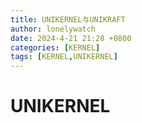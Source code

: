 ```yaml
---
title: UNIKERNEL与UNIKRAFT
author: lonelywatch
date: 2024-4-21 21:28 +0800
categories: [KERNEL]
tags: [KERNEL,UNIKERNEL] 
---
```


# UNIKERNEL